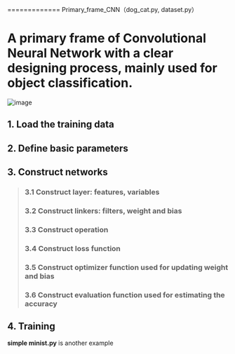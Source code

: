=============
Primary_frame_CNN（dog_cat.py, dataset.py）  
# A primary frame of Convolutional Neural Network with a clear designing process, mainly used for object classification.  
![image](https://github.com/Menglinucas/Primary_frame_CNN/blob/master/CNN.PNG)  

## 1. Load the training data  
## 2. Define basic parameters  
## 3. Construct networks  
> ###  3.1 Construct layer: features, variables  
> ###  3.2 Construct linkers: filters, weight and bias  
> ###  3.3 Construct operation  
> ###  3.4 Construct loss function  
> ###  3.5 Construct optimizer function used for updating weight and bias  
> ###  3.6 Construct evaluation function used for estimating the accuracy  
## 4. Training  

**simple minist.py** is another example
